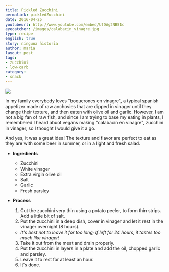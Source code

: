 ```yaml
---
title: Pickled Zucchini
permalink: pickledZucchini
date: 2016-04-25
youtubeurl: http://www.youtube.com/embed/UfDAg2NBS1c
eyecatcher: /images/calabacin_vinagre.jpg
type: recipe
english: true
story: ninguna historia
author: maria
layout: post
tags:
- zucchini
- low-carb
category:
- snack
---
```


<img src="https://farm1.staticflickr.com/680/30888748853_b9eaa38845_o_d.jpg" />

In my family everybody loves "boquerones en vinagre", a typical spanish appetizer made of raw anchovies that are dipped in vinager until they change their texture, and then eaten with olive oil and garlic. However, I am not a big fan of raw fish, and since I am trying to base my eating in plants, I remembered I heard abuot vegans making "calabacín en vinagre", zucchini in vinager, so I thought I would give it a go. 

And yes, it was a great idea! The texture and flavor are perfect to eat as they are with some beer in summer, or in a light and fresh salad. 



* **Ingredients**
  - Zucchini
  - White vinager
  - Extra virgin olive oil
  - Salt
  - Garlic
  - Fresh parsley



* **Process**
  1. Cut the zucchini very thin using a potato peeler, to form thin strips. Add a little bit of salt.
  2. Put the zucchini in a deep dish, cover in vinager and let it rest in the vinager overnight (8 hours). 
   - _It's best not to leave it for too long; if left for 24 hours, it tastes too much like vinager!_
  3. Take it out from the meat and drain properly.
  4. Put the zucchini in layers in a plate and add the oil, chopped garlic and parsley.
  5. Leave it to rest for at least an hour. 
  6. It's done.
